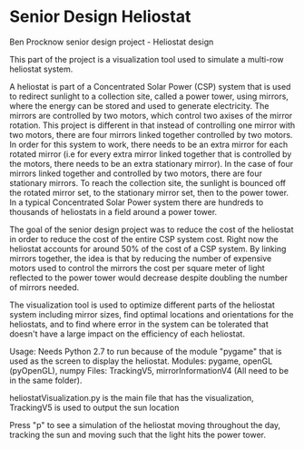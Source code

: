 # Senior Design Heliostat
Ben Procknow senior design project - Heliostat design

This part of the project is a visualization tool used to simulate a multi-row heliostat system.

A heliostat is part of a Concentrated Solar Power (CSP) system that is used to redirect sunlight to a collection site, called a power tower, using mirrors, where the energy can be stored and used to generate electricity.  The mirrors are controlled by two motors, which control two axises of the mirror rotation.  This project is different in that instead of controlling one mirror with two motors, there are four mirrors linked together controlled by two motors.  In order for this system to work, there needs to be an extra mirror for each rotated mirror (i.e for every extra mirror linked together that is controlled by the motors, there needs to be an extra stationary mirror).  In the case of four mirrors linked together and controlled by two motors, there are four stationary mirrors.  To reach the collection site, the sunlight is bounced off the rotated mirror set, to the stationary mirror set, then to the power tower.  In a typical Concentrated Solar Power system there are hundreds to thousands of heliostats in a field around a power tower. 

The goal of the senior design project was to reduce the cost of the heliostat in order to reduce the cost of the entire CSP system cost.  Right now the heliostat accounts for around 50% of the cost of a CSP system.  By linking mirrors together, the idea is that by reducing the number of expensive motors used to control the mirrors the cost per square meter of light reflected to the power tower would decrease despite doubling the number of mirrors needed.

The visualization tool is used to optimize different parts of the heliostat system including mirror sizes, find optimal locations and orientations for the heliostats, and to find where error in the system can be tolerated that doesn't have a large impact on the efficiency of each heliostat.  

Usage:
Needs Python 2.7 to run because of the module "pygame" that is used as the screen to display the heliostat. 
Modules:  pygame, openGL (pyOpenGL), numpy
Files: TrackingV5, mirrorInformationV4 (All need to be in the same folder).

heliostatVisualization.py is the main file that has the visualization, TrackingV5 is used to output the sun location

Press "p" to see a simulation of the heliostat moving throughout the day, tracking the sun and moving such that the light hits the power tower.
